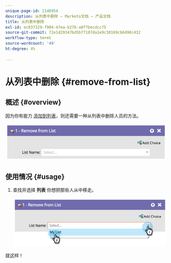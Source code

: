 ```yaml
---
unique-page-id: 1146954
description: 从列表中删除 — Marketo文档 — 产品文档
title: 从列表中删除
exl-id: ec837329-f904-47ea-b276-a0f7becdcc75
source-git-commit: 72e1d29347bd5b77107da1e9c30169cb6490c432
workflow-type: tm+mt
source-wordcount: '49'
ht-degree: 4%

---
```


# 从列表中删除 {#remove-from-list}

## 概述 {#overview}

因为你有能力 [添加到列表](/help/marketo/product-docs/core-marketo-concepts/smart-campaigns/flow-actions/add-to-list.md)，则还需要一种从列表中删除人员的方法。

![](assets/image2014-9-22-10-3a44-3a3.png)

## 使用情况 {#usage}

1. 查找并选择 **列表** 你想把那些人从中移走。

   ![](assets/image2014-9-22-10-3a44-3a7.png)

就这样！

